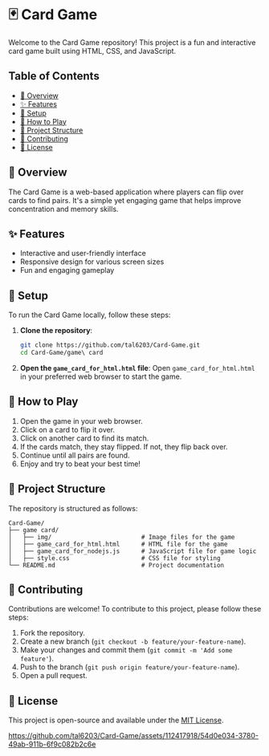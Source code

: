 # 🃏 Card Game

Welcome to the Card Game repository! This project is a fun and interactive card game built using HTML, CSS, and JavaScript.

## Table of Contents

- [📖 Overview](#overview)
- [✨ Features](#features)
- [🔧 Setup](#setup)
- [🚀 How to Play](#how-to-play)
- [📂 Project Structure](#project-structure)
- [🤝 Contributing](#contributing)
- [📜 License](#license)

## 📖 Overview

The Card Game is a web-based application where players can flip over cards to find pairs. It's a simple yet engaging game that helps improve concentration and memory skills.

## ✨ Features

- Interactive and user-friendly interface
- Responsive design for various screen sizes
- Fun and engaging gameplay

## 🔧 Setup

To run the Card Game locally, follow these steps:

1. **Clone the repository**:
   ```bash
   git clone https://github.com/tal6203/Card-Game.git
   cd Card-Game/game\ card
   ```

2. **Open the `game_card_for_html.html` file**:
   Open `game_card_for_html.html` in your preferred web browser to start the game.

## 🚀 How to Play

1. Open the game in your web browser.
2. Click on a card to flip it over.
3. Click on another card to find its match.
4. If the cards match, they stay flipped. If not, they flip back over.
5. Continue until all pairs are found.
6. Enjoy and try to beat your best time!

## 📂 Project Structure

The repository is structured as follows:

```
Card-Game/
├── game card/
│   ├── img/                         # Image files for the game
│   ├── game_card_for_html.html      # HTML file for the game
│   ├── game_card_for_nodejs.js      # JavaScript file for game logic
│   ├── style.css                    # CSS file for styling
└── README.md                        # Project documentation
```

## 🤝 Contributing

Contributions are welcome! To contribute to this project, please follow these steps:

1. Fork the repository.
2. Create a new branch (`git checkout -b feature/your-feature-name`).
3. Make your changes and commit them (`git commit -m 'Add some feature'`).
4. Push to the branch (`git push origin feature/your-feature-name`).
5. Open a pull request.

## 📜 License

This project is open-source and available under the [MIT License](LICENSE).


https://github.com/tal6203/Card-Game/assets/112417918/54d0e034-3780-49ab-911b-6f9c082b2c6e

